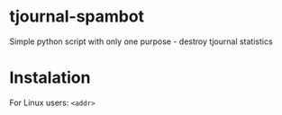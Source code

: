 # tjournal-spambot
Simple python script with only one purpose - destroy tjournal statistics

# Instalation
For Linux users: 
`<addr>`
